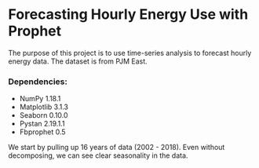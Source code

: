 # Forecasting Hourly Energy Use with Prophet

The purpose of this project is to use time-series analysis to forecast hourly energy data. The dataset is from PJM East.

### Dependencies:

- NumPy 1.18.1
- Matplotlib 3.1.3
- Seaborn 0.10.0
- Pystan 2.19.1.1
- Fbprophet 0.5

We start by pulling up 16 years of data (2002 - 2018). Even without decomposing, we can see clear seasonality in the data.